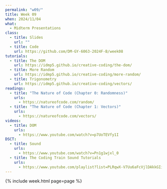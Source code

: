 ```yaml
---
permalink: "w09/"
title: Week 09
when: 2024/11/04
what:
  - Midterm Presentations
class:
  - title: Slides
    url: ""
  - title: Code
    url: https://github.com/DM-GY-6063-2024F-B/week08
tutorials:
  - title: The DOM
    url: https://idmp5.github.io/creative-coding/the-dom/
  - title: More Random
    url: https://idmp5.github.io/creative-coding/more-random/
  - title: Trigonometry
    url: https://idmp5.github.io/creative-coding/vectors/
readings:
  - title: "The Nature of Code (Chapter 0: Randomness)"
    urls:
      - https://natureofcode.com/random/
  - title: "The Nature of Code (Chapter 1: Vectors)"
    urls:
      - https://natureofcode.com/vectors/
videos:
  - title: DOM
    urls:
      - https://www.youtube.com/watch?v=p7UoTEVfy1I
DSCT:
  - title: Sound
    urls:
      - https://www.youtube.com/watch?v=Pn1g1wjxl_0
  - title: The Coding Train Sound Tutorials
    urls:
      - https://www.youtube.com/playlist?list=PLRqwX-V7Uu6aFcVjlDAkkGIixw70s7jpW
---
```

{% include week.html page=page %}
